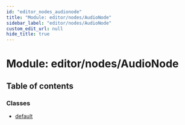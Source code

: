 ```yaml
---
id: "editor_nodes_audionode"
title: "Module: editor/nodes/AudioNode"
sidebar_label: "editor/nodes/AudioNode"
custom_edit_url: null
hide_title: true
---
```


# Module: editor/nodes/AudioNode

## Table of contents

### Classes

- [default](../classes/editor_nodes_audionode.default.md)
